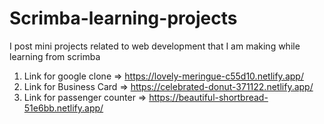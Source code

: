 # Scrimba-learning-projects
I post mini projects related to web development that I am making while learning from scrimba

1. Link for google clone => https://lovely-meringue-c55d10.netlify.app/
2. Link for Business Card => https://celebrated-donut-371122.netlify.app/
3. Link for passenger counter => https://beautiful-shortbread-51e6bb.netlify.app/

